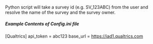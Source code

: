 Python script will take a survey id (e.g. SV_123ABC) from the user 
and resolve the name of the survey and the survey owner. 

##### Example Contents of Config.ini file #####
[Qualtrics]
api_token = abc123
base_url = https://iad1.qualtrics.com
